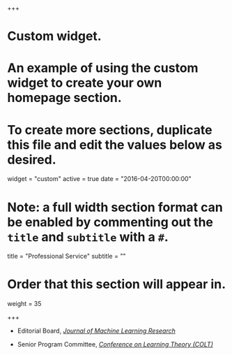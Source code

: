 +++
# Custom widget.
# An example of using the custom widget to create your own homepage section.
# To create more sections, duplicate this file and edit the values below as desired.
widget = "custom"
active = true
date = "2016-04-20T00:00:00"

# Note: a full width section format can be enabled by commenting out the `title` and `subtitle` with a `#`.
title = "Professional Service"
subtitle = ""

# Order that this section will appear in.
weight = 35

+++

<!-- This is an example of using the *custom* widget to create your own homepage section.

To remove this section, either delete `content/home/teaching.md` or edit the frontmatter of the file to deactivate the widget by setting `active = false`. -->

- Editorial Board, *[Journal of Machine Learning Research](https://www.jmlr.org)*

- Senior Program Committee, *[Conference on Learning Theory (COLT)](https://www.learningtheory.org)*
